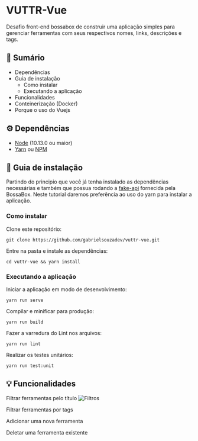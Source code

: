 # VUTTR-Vue

Desafio front-end bossabox de construir uma aplicação simples para gerenciar ferramentas com seus respectivos nomes, links, descrições e tags.

## :book: Sumário

* Dependências
* Guia de instalação
  * Como instalar
  * Executando a aplicação
* Funcionalidades
* Conteinerização (Docker)
* Porque o uso do Vuejs

## :gear: Dependências

* [Node](https://nodejs.org/en/) (10.13.0 ou maior)
* [Yarn](https://yarnpkg.com/pt-BR/) ou [NPM](https://www.npmjs.com/)

## :rocket: Guia de instalação

Partindo do principio que você já tenha instalado as dependências necessárias e também que possua rodando a [fake-api](https://gitlab.com/bossabox/challenge-fake-api/tree/master) fornecida pela BossaBox. Neste tutorial daremos preferência ao uso do yarn para instalar a aplicação.

### Como instalar

Clone este repositório:
```
git clone https://github.com/gabrielsouzadev/vuttr-vue.git
```

Entre na pasta e instale as dependências:
```
cd vuttr-vue && yarn install
```

### Executando a aplicação

Iniciar a aplicação em modo de desenvolvimento:
```
yarn run serve
```

Compilar e minificar para produção:
```
yarn run build
```

Fazer a varredura do Lint nos arquivos:
```
yarn run lint
```

Realizar os testes unitários:
```
yarn run test:unit
```

## :bulb: Funcionalidades

Filtrar ferramentas pelo título
![Filtros](https://i.imgur.com/tN14ZEp.gif)

Filtrar ferramentas por tags

Adicionar uma nova ferramenta

Deletar uma ferramenta existente

